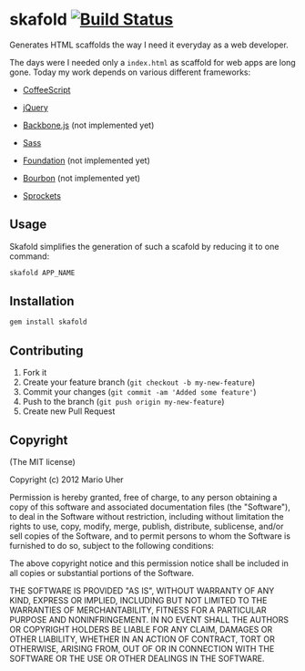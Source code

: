 # skafold [![Build Status](https://secure.travis-ci.org/haihappen/skafold.png?branch=master)](http://travis-ci.org/haihappen/skafold)

Generates HTML scaffolds the way I need it everyday as a web developer.

The days were I needed only a `index.html` as scaffold for web apps are
long gone. Today my work depends on various different frameworks:

* [CoffeeScript](http://coffeescript.org)
* [jQuery](http://jquery.com)
* [Backbone.js](http://documentcloud.github.com/backbone) (not implemented yet)


* [Sass](http://sass-lang.com)
* [Foundation](http://foundation.zurb.com) (not implemented yet)
* [Bourbon](http://thoughtbot.com/bourbon) (not implemented yet)


* [Sprockets](https://github.com/sstephenson/sprockets)

## Usage

Skafold simplifies the generation of such a scafold by reducing it to
one command:

```sh
skafold APP_NAME
```

## Installation

```sh
gem install skafold
```

## Contributing

1. Fork it
2. Create your feature branch (`git checkout -b my-new-feature`)
3. Commit your changes (`git commit -am 'Added some feature'`)
4. Push to the branch (`git push origin my-new-feature`)
5. Create new Pull Request

## Copyright

(The MIT license)

Copyright (c) 2012 Mario Uher

Permission is hereby granted, free of charge, to any person obtaining
a copy of this software and associated documentation files (the
"Software"), to deal in the Software without restriction, including
without limitation the rights to use, copy, modify, merge, publish,
distribute, sublicense, and/or sell copies of the Software, and to
permit persons to whom the Software is furnished to do so, subject to
the following conditions:

The above copyright notice and this permission notice shall be
included in all copies or substantial portions of the Software.

THE SOFTWARE IS PROVIDED "AS IS", WITHOUT WARRANTY OF ANY KIND,
EXPRESS OR IMPLIED, INCLUDING BUT NOT LIMITED TO THE WARRANTIES OF
MERCHANTABILITY, FITNESS FOR A PARTICULAR PURPOSE AND
NONINFRINGEMENT. IN NO EVENT SHALL THE AUTHORS OR COPYRIGHT HOLDERS BE
LIABLE FOR ANY CLAIM, DAMAGES OR OTHER LIABILITY, WHETHER IN AN ACTION
OF CONTRACT, TORT OR OTHERWISE, ARISING FROM, OUT OF OR IN CONNECTION
WITH THE SOFTWARE OR THE USE OR OTHER DEALINGS IN THE SOFTWARE.